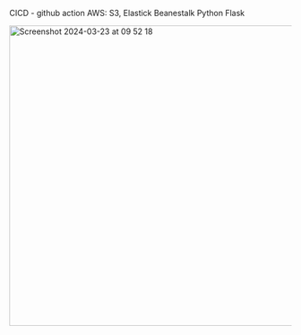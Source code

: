 CICD  - github action 
AWS: S3, Elastick Beanestalk 
Python Flask 

<img width="535" alt="Screenshot 2024-03-23 at 09 52 18" src="https://github.com/jongold9/myip-flask-aws/assets/95861926/4b4bce77-88ca-40e4-a19a-a362da88b580">
